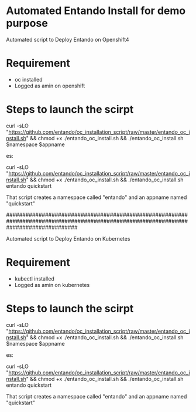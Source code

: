 # Automated Entando Install for demo purpose
Automated script to Deploy Entando on Openshift4

# Requirement
- oc installed
- Logged as amin on openshift

# Steps to launch the scirpt

curl -sLO  "https://github.com/entando/oc_installation_script/raw/master/entando_oc_install.sh" && chmod +x ./entando_oc_install.sh && ./entando_oc_install.sh $namespace $appname

es:

curl -sLO  "https://github.com/entando/oc_installation_script/raw/master/entando_oc_install.sh" && chmod +x ./entando_oc_install.sh && ./entando_oc_install.sh entando quickstart

That script creates a namespace called "entando" and an appname named "quickstart"

######################################################################################################################################

Automated script to Deploy Entando on Kubernetes

# Requirement
- kubectl installed
- Logged as amin on kubernetes

# Steps to launch the scirpt

curl -sLO  "https://github.com/entando/oc_installation_script/raw/master/entando_oc_install.sh" && chmod +x ./entando_oc_install.sh && ./entando_oc_install.sh $namespace $appname

es:

curl -sLO  "https://github.com/entando/oc_installation_script/raw/master/entando_oc_install.sh" && chmod +x ./entando_oc_install.sh && ./entando_oc_install.sh entando quickstart

That script creates a namespace called "entando" and an appname named "quickstart"
